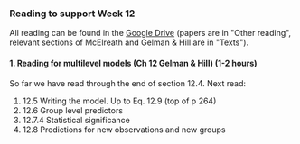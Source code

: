 ### Reading to support Week 12

All reading can be found in the [Google Drive](https://drive.google.com/drive/folders/1b6zM2d5sgrXF4ttY01hBKu5KDYkA9vsV?usp=sharing) (papers are in "Other reading", relevant sections of McElreath and Gelman & Hill are in "Texts").



#### 1. Reading for multilevel models (Ch 12 Gelman & Hill) (1-2 hours)

So far we have read through the end of section 12.4. Next read:

1. 12.5 Writing the model. Up to Eq. 12.9 (top of p 264)
2. 12.6 Group level predictors
3. 12.7.4 Statistical significance
4. 12.8 Predictions for new observations and new groups
